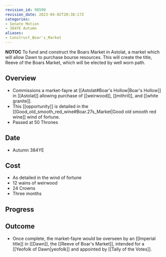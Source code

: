 ```yaml
---
revision_id: 98590
revision_date: 2023-04-02T20:38:17Z
categories:
- Senate Motion
- 384YE Autumn
aliases:
- Construct_Boar's_Market
---
```



__NOTOC__
To fund and construct the Boars Market in Astolat, a market which will allow Dawn to purchase bourse resources. This will create the title, Reeve of the Boars Market, which will be elected by well worn path.
## Overview
* Commissions a market-fayre at [[Astolat#Boar's Hollow|Boar's Hollow]] in [[Astolat]] allowing purchase of [[weirwood]], [[mithril]], and [[white granite]].
* This [[opportunity]] is detailed in the [[Good_old_smooth_red_wine#Boar.27s_Market|Good old smooth red wine]] wind of fortune.
* Passed at 50 Thrones
## Date
* Autumn 384YE
## Cost
* As detailed in the wind of fortune
* 12 wains of weirwood
* 24 Crowns
* Three months
## Progress

## Outcome
* Once complete, the market-fayre would be overseen by an [[Imperial title]] in [[Dawn]], the [[Reeve of Boar's Market]], intended for a [[Yeofolk of Dawn|yeofolk]] and appointed by [[Tally of the Votes]].